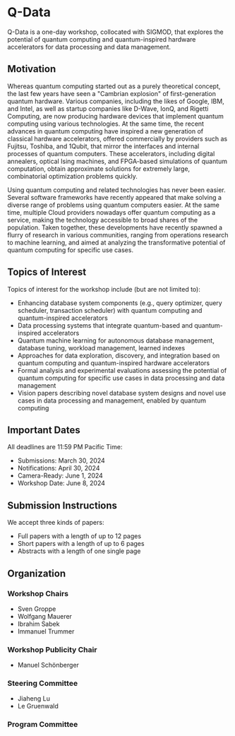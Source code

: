 # Q-Data

Q-Data is a one-day workshop, collocated with SIGMOD, that explores the potential of quantum computing and quantum-inspired hardware accelerators for data processing and data management.

## Motivation

Whereas quantum computing started out as a purely theoretical concept, the last few years have seen a "Cambrian explosion" of first-generation quantum hardware. Various companies, including the likes of Google, IBM, and Intel, as well as startup companies like D-Wave, IonQ, and Rigetti Computing, are now producing hardware devices that implement quantum computing using various technologies. At the same time, the recent advances in quantum computing have inspired a new generation of classical hardware accelerators, offered commercially by providers such as Fujitsu, Toshiba, and 1Qubit, that mirror the interfaces and internal processes of quantum computers. These accelerators, including digital annealers, optical Ising machines, and FPGA-based simulations of quantum computation, obtain approximate solutions for extremely large, combinatorial optimization problems quickly.

Using quantum computing and related technologies has never been easier. Several software frameworks have recently appeared that make solving a diverse range of problems using quantum computers easier. At the same time, multiple Cloud providers nowadays offer quantum computing as a service, making the technology accessible to broad shares of the population.  Taken together, these developments have recently spawned a flurry of research in various communities, ranging from operations research to machine learning, and aimed at analyzing the transformative potential of quantum computing for specific use cases. 

## Topics of Interest

Topics of interest for the workshop include (but are not limited to):
- Enhancing database system components (e.g., query optimizer, query scheduler, transaction scheduler) with quantum computing and quantum-inspired accelerators
- Data processing systems that integrate quantum-based and quantum-inspired accelerators
- Quantum machine learning for autonomous database management, database tuning, workload management, learned indexes
- Approaches for data exploration, discovery, and integration based on quantum computing and quantum-inspired hardware accelerators
- Formal analysis and experimental evaluations assessing the potential of quantum computing for specific use cases in data processing and data management
- Vision papers describing novel database system designs and novel use cases in data processing and management, enabled by quantum computing

## Important Dates

All deadlines are 11:59 PM Pacific Time:
- Submissions: March 30, 2024
- Notifications: April 30, 2024
- Camera-Ready: June 1, 2024
- Workshop Date: June 8, 2024

## Submission Instructions

We accept three kinds of papers:
- Full papers with a length of up to 12 pages
- Short papers with a length of up to 6 pages
- Abstracts with a length of one single page

## Organization

### Workshop Chairs
- Sven Groppe
- Wolfgang Mauerer
- Ibrahim Sabek
- Immanuel Trummer

### Workshop Publicity Chair
- Manuel Schönberger

### Steering Committee
- Jiaheng Lu
- Le Gruenwald

### Program Committee
